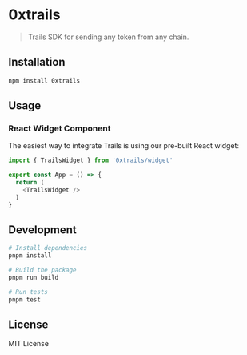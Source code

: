 # 0xtrails

> Trails SDK for sending any token from any chain.

## Installation

```bash
npm install 0xtrails
```

## Usage

### React Widget Component

The easiest way to integrate Trails is using our pre-built React widget:

```typescript
import { TrailsWidget } from '0xtrails/widget'

export const App = () => {
  return (
    <TrailsWidget />
  )
}
```

## Development

```bash
# Install dependencies
pnpm install

# Build the package
pnpm run build

# Run tests
pnpm test
```

## License

MIT License
